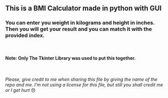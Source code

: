## This is a BMI Calculator made in python with GUI
### You can enter you weight in kilograms and height in inches. Then you will get your result and you can match it with the provided index.
<br>

#### Note: Only The Tkinter Library was used to put this together.
<br>

*Please, give credit to me when sharing this file by giving the name of the repo and me. I'm not using a license for this file, but still you shall credit me or I get hurt* 😞